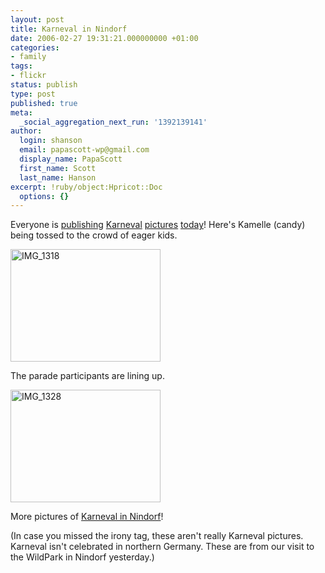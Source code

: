 ```yaml
---
layout: post
title: Karneval in Nindorf
date: 2006-02-27 19:31:21.000000000 +01:00
categories:
- family
tags:
- flickr
status: publish
type: post
published: true
meta:
  _social_aggregation_next_run: '1392139141'
author:
  login: shanson
  email: papascott-wp@gmail.com
  display_name: PapaScott
  first_name: Scott
  last_name: Hanson
excerpt: !ruby/object:Hpricot::Doc
  options: {}
---
```

<p>Everyone is <a href="http://www.olbertz.de/archives/000695.html">publishing</a> <a href="http://expat-odyssey.blogspot.com/2006/02/confessions-of-faschingsmuffel.html">Karneval</a> <a href="http://justcallmemausi.blogspot.com/2006/02/hannover-helau.html">pictures</a> <a href="http://lumma.de/eintrag.php?id=2549">today</a>! Here's Kamelle (candy) being tossed to the crowd of eager kids.</p>
<p><a href="http://www.flickr.com/photos/papascott/105342798/" title="Photo Sharing"><img src="https://static.flickr.com/34/105342798_1cd2d6019b_m.jpg" width="240" height="180" alt="IMG_1318" /></a></p>
<p>The parade participants are lining up.</p>
<p><a href="http://www.flickr.com/photos/papascott/105349145/" title="Photo Sharing"><img src="https://static.flickr.com/34/105349145_9c8f38b6c1_m.jpg" width="240" height="180" alt="IMG_1328" /></a></p>
<p>More pictures of <a href="http://flickr.com/photos/papascott/tags/nindorfkarneval/show/">Karneval in Nindorf</a>!</p>
<p>(In case you missed the irony tag, these aren't really Karneval pictures. Karneval isn't celebrated in northern Germany. These are from our visit to the WildPark in Nindorf yesterday.)</p>
